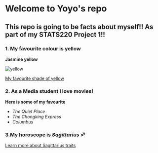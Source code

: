 # Welcome to Yoyo's repo 
## This repo is going to be facts about myself!! As part of my STATS220 Project 1!!

### 1. My favourite colour is yellow
**Jasmine yellow**

![yellow](https://assets-global.website-files.com/5a9423a3f702750001758d4f/60eeb1ef164b2d4b0ed82210_%23F8DE7E%20(1).png)

[My favourite shade of yellow](https://www.eggradients.com/color/jasmine-color)
### 2. As a Media student I love movies!
**Here is some of my favourite**
* *The Quiet Place*
* *The Chongking Express*
* *Columbus*

### 3.My horoscope is *Sagittarius* ♐
[Learn more about Sagittarius traits](https://www.allure.com/story/sagittarius-zodiac-sign-personality-traits)
